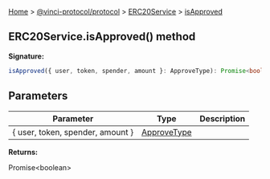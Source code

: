 [Home](./index.md) &gt; [@vinci-protocol/protocol](./protocol.md) &gt; [ERC20Service](./protocol.erc20service.md) &gt; [isApproved](./protocol.erc20service.isapproved.md)

## ERC20Service.isApproved() method

<b>Signature:</b>

```typescript
isApproved({ user, token, spender, amount }: ApproveType): Promise<boolean>;
```

## Parameters

| Parameter                        | Type                                     | Description |
| -------------------------------- | ---------------------------------------- | ----------- |
| { user, token, spender, amount } | [ApproveType](./protocol.approvetype.md) |             |

<b>Returns:</b>

Promise&lt;boolean&gt;
